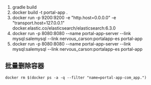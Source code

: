 1. gradle build
2. docker build -t portal-app .
3. docker run -p 9200:9200 -e "http.host=0.0.0.0" -e "transport.host=127.0.0.1" docker.elastic.co/elasticsearch/elasticsearch:6.3.0
4. docker run -p 8080:8080 --name portal-app-server --link mysql:salemysql --link nervous_carson:portalapp-es  portal-app
5. docker run -p 8080:8080 --name portal-app-server --link mysql:salemysql --link nervous_carson:portalapp-es  portal-app



## 批量删除容器
```
docker rm $(docker ps -a -q --filter "name=portal-app-com_app.")
```